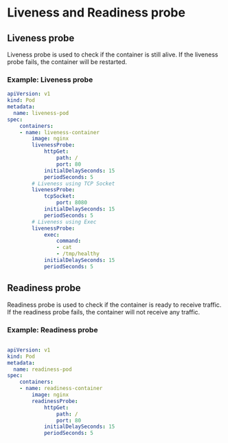 # Liveness and Readiness probe

## Liveness probe

Liveness probe is used to check if the container is still alive. If the liveness probe fails, the container will be restarted.

### Example: Liveness probe

```yaml
apiVersion: v1
kind: Pod
metadata:
  name: liveness-pod
spec:
    containers:
    - name: liveness-container
        image: nginx
        livenessProbe:
            httpGet:
                path: /
                port: 80
            initialDelaySeconds: 15
            periodSeconds: 5
        # Liveness using TCP Socket
        livenessProbe:
            tcpSocket:
                port: 8080
            initialDelaySeconds: 15
            periodSeconds: 5
        # Liveness using Exec
        livenessProbe:
            exec:
                command:
                - cat
                - /tmp/healthy
            initialDelaySeconds: 15
            periodSeconds: 5
```

## Readiness probe

Readiness probe is used to check if the container is ready to receive traffic. If the readiness probe fails, the container will not receive any traffic.

### Example: Readiness probe

```yaml

apiVersion: v1
kind: Pod
metadata:
  name: readiness-pod
spec:
    containers:
    - name: readiness-container
        image: nginx
        readinessProbe:
            httpGet:
                path: /
                port: 80
            initialDelaySeconds: 15
            periodSeconds: 5 
```